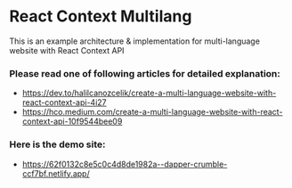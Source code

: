# React Context Multilang
This is an example architecture & implementation for multi-language website with React Context API

### Please read one of following articles for detailed explanation:
- https://dev.to/halilcanozcelik/create-a-multi-language-website-with-react-context-api-4i27
- https://hco.medium.com/create-a-multi-language-website-with-react-context-api-10f9544bee09

### Here is the demo site:
- https://62f0132c8e5c0c4d8de1982a--dapper-crumble-ccf7bf.netlify.app/
